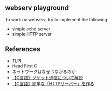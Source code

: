 ## webserv playground
To work on webserv, try to implement the following
* simple echo server
* simple HTTP server

## References
* TLPI
* Head First C
* ネットワークはなぜつながるのか
* [【C言語】ソケット通信について解説](https://daeudaeu.com/socket/)
* [【C言語】簡単な「HTTPサーバー」を作る](https://daeudaeu.com/c-http-server/)